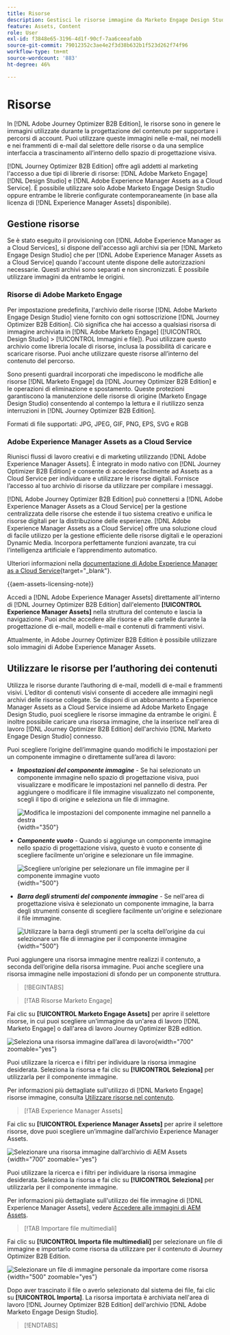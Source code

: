 ```yaml
---
title: Risorse
description: Gestisci le risorse immagine da Marketo Engage Design Studio e AEM Assets per e-mail, modelli e frammenti in Journey Optimizer B2B edition.
feature: Assets, Content
role: User
exl-id: f3848e65-3196-4d1f-90cf-7aa6ceeafabb
source-git-commit: 79012352c3ae4e2f3d38b632b1f523d262f74f96
workflow-type: tm+mt
source-wordcount: '883'
ht-degree: 46%

---
```


# Risorse

In [!DNL Adobe Journey Optimizer B2B Edition], le risorse sono in genere le immagini utilizzate durante la progettazione del contenuto per supportare i percorsi di account. Puoi utilizzare queste immagini nelle e-mail, nei modelli e nei frammenti di e-mail dal selettore delle risorse o da una semplice interfaccia a trascinamento all’interno dello spazio di progettazione visiva.

[!DNL Journey Optimizer B2B Edition] offre agli addetti al marketing l&#39;accesso a due tipi di librerie di risorse: [!DNL Adobe Marketo Engage] [!DNL Design Studio] e [!DNL Adobe Experience Manager Assets as a Cloud Service]. È possibile utilizzare solo Adobe Marketo Engage Design Studio oppure entrambe le librerie configurate contemporaneamente (in base alla licenza di [!DNL Experience Manager Assets] disponibile).

## Gestione risorse

Se è stato eseguito il provisioning con [!DNL Adobe Experience Manager as a Cloud Services], si dispone dell&#39;accesso agli archivi sia per [!DNL Marketo Engage Design Studio] che per [!DNL Adobe Experience Manager Assets as a Cloud Service] quando l&#39;account utente dispone delle autorizzazioni necessarie. Questi archivi sono separati e non sincronizzati. È possibile utilizzare immagini da entrambe le origini.

### Risorse di Adobe Marketo Engage

Per impostazione predefinita, l&#39;archivio delle risorse [!DNL Adobe Marketo Engage Design Studio] viene fornito con ogni sottoscrizione [!DNL Journey Optimizer B2B Edition]. Ciò significa che hai accesso a qualsiasi risorsa di immagine archiviata in [!DNL Adobe Marketo Engage] ([!UICONTROL Design Studio] > [!UICONTROL Immagini e file]). Puoi utilizzare questo archivio come libreria locale di risorse, inclusa la possibilità di caricare e scaricare risorse. Puoi anche utilizzare queste risorse all’interno del contenuto del percorso.

Sono presenti guardrail incorporati che impediscono le modifiche alle risorse [!DNL Marketo Engage] da [!DNL Journey Optimizer B2B Edition] e le operazioni di eliminazione e spostamento. Queste protezioni garantiscono la manutenzione delle risorse di origine (Marketo Engage Design Studio) consentendo al contempo la lettura e il riutilizzo senza interruzioni in [!DNL Journey Optimizer B2B Edition].

Formati di file supportati: JPG, JPEG, GIF, PNG, EPS, SVG e RGB

### Adobe Experience Manager Assets as a Cloud Service

Riunisci flussi di lavoro creativi e di marketing utilizzando [!DNL Adobe Experience Manager Assets]. È integrato in modo nativo con [!DNL Journey Optimizer B2B Edition] e consente di accedere facilmente ad Assets as a Cloud Service per individuare e utilizzare le risorse digitali. Fornisce l’accesso al tuo archivio di risorse da utilizzare per compilare i messaggi.

[!DNL Adobe Journey Optimizer B2B Edition] può connettersi a [!DNL Adobe Experience Manager Assets as a Cloud Service] per la gestione centralizzata delle risorse che estende il tuo sistema creativo e unifica le risorse digitali per la distribuzione delle esperienze. [!DNL Adobe Experience Manager Assets as a Cloud Service] offre una soluzione cloud di facile utilizzo per la gestione efficiente delle risorse digitali e le operazioni Dynamic Media. Incorpora perfettamente funzioni avanzate, tra cui l’intelligenza artificiale e l’apprendimento automatico.

Ulteriori informazioni nella [documentazione di Adobe Experience Manager as a Cloud Service](https://experienceleague.adobe.com/it/docs/experience-manager-cloud-service/content/assets/overview){target="_blank"}.

{{aem-assets-licensing-note}}

Accedi a [!DNL Adobe Experience Manager Assets] direttamente all&#39;interno di [!DNL Journey Optimizer B2B Edition] dall&#39;elemento **[!UICONTROL Experience Manager Assets]** nella struttura del contenuto e lascia la navigazione. Puoi anche accedere alle risorse e alle cartelle durante la progettazione di e-mail, modelli e-mail e contenuti di frammenti visivi.

Attualmente, in Adobe Journey Optimizer B2B Edition è possibile utilizzare solo immagini di Adobe Experience Manager Assets.

## Utilizzare le risorse per l’authoring dei contenuti

Utilizza le risorse durante l’authoring di e-mail, modelli di e-mail e frammenti visivi. L’editor di contenuti visivi consente di accedere alle immagini negli archivi delle risorse collegate. Se disponi di un abbonamento a Experience Manager Assets as a Cloud Service insieme ad Adobe Marketo Engage Design Studio, puoi scegliere le risorse immagine da entrambe le origini. È inoltre possibile caricare una risorsa immagine, che la inserisce nell&#39;area di lavoro [!DNL Journey Optimizer B2B Edition] dell&#39;archivio [!DNL Marketo Engage Design Studio] connesso.

Puoi scegliere l’origine dell’immagine quando modifichi le impostazioni per un componente immagine o direttamente sull’area di lavoro:

* **_Impostazioni del componente immagine_** - Se hai selezionato un componente immagine nello spazio di progettazione visiva, puoi visualizzare e modificare le impostazioni nel pannello di destra. Per aggiungere o modificare il file immagine visualizzato nel componente, scegli il tipo di origine e seleziona un file di immagine.

  ![Modifica le impostazioni del componente immagine nel pannello a destra](./assets/content-assets-image-settings.png){width="350"}

* **_Componente vuoto_** - Quando si aggiunge un componente immagine nello spazio di progettazione visiva, questo è vuoto e consente di scegliere facilmente un&#39;origine e selezionare un file immagine.

  ![Scegliere un’origine per selezionare un file immagine per il componente immagine vuoto](./assets/content-assets-image-component-empty.png){width="500"}

* **_Barra degli strumenti del componente immagine_** - Se nell&#39;area di progettazione visiva è selezionato un componente immagine, la barra degli strumenti consente di scegliere facilmente un&#39;origine e selezionare il file immagine.

  ![Utilizzare la barra degli strumenti per la scelta dell’origine da cui selezionare un file di immagine per il componente immagine](./assets/content-assets-image-toolbar-settings.png){width="500"}

Puoi aggiungere una risorsa immagine mentre realizzi il contenuto, a seconda dell’origine della risorsa immagine. Puoi anche scegliere una risorsa immagine nelle impostazioni di sfondo per un componente struttura.

>[!BEGINTABS]

>[!TAB Risorse Marketo Engage]

Fai clic su **[!UICONTROL Marketo Engage Assets]** per aprire il selettore risorse, in cui puoi scegliere un&#39;immagine da un&#39;area di lavoro [!DNL Marketo Engage] o dall&#39;area di lavoro Journey Optimizer B2B edition.

![Seleziona una risorsa immagine dall’area di lavoro](./assets/content-assets-image-me-selected.png){width="700" zoomable="yes"}

Puoi utilizzare la ricerca e i filtri per individuare la risorsa immagine desiderata. Seleziona la risorsa e fai clic su **[!UICONTROL Seleziona]** per utilizzarla per il componente immagine.

Per informazioni più dettagliate sull&#39;utilizzo di [!DNL Marketo Engage] risorse immagine, consulta [Utilizzare risorse nel contenuto](./marketo-engage-design-studio.md#use-assets-in-your-content).

>[!TAB Experience Manager Assets]

Fai clic su **[!UICONTROL Experience Manager Assets]** per aprire il selettore risorse, dove puoi scegliere un’immagine dall’archivio Experience Manager Assets.

![Selezionare una risorsa immagine dall’archivio di AEM Assets](./assets/content-assets-image-aem-selected.png){width="700" zoomable="yes"}

Puoi utilizzare la ricerca e i filtri per individuare la risorsa immagine desiderata. Seleziona la risorsa e fai clic su **[!UICONTROL Seleziona]** per utilizzarla per il componente immagine.

Per informazioni più dettagliate sull&#39;utilizzo dei file immagine di [!DNL Experience Manager Assets], vedere [Accedere alle immagini di AEM Assets](./aem-assets.md#access-aem-assets-images).

>[!TAB Importare file multimediali]

Fai clic su **[!UICONTROL Importa file multimediali]** per selezionare un file di immagine e importarlo come risorsa da utilizzare per il contenuto di Journey Optimizer B2B Edition.

![Selezionare un file di immagine personale da importare come risorsa](./assets/content-assets-image-import-file-selected.png){width="500" zoomable="yes"}

Dopo aver trascinato il file o averlo selezionato dal sistema dei file, fai clic su **[!UICONTROL Importa]**. La risorsa importata è archiviata nell&#39;area di lavoro [!DNL Journey Optimizer B2B Edition] dell&#39;archivio [!DNL Adobe Marketo Engage Design Studio].

>[!ENDTABS]
